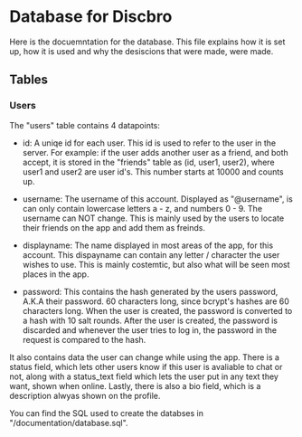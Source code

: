 # Database for Discbro
Here is the docuemntation for the database. This file explains how it is set up, how it is used and why the desiscions that were made, were made.

## Tables
### Users
The "users" table contains 4 datapoints:
- id: A uniqe id for each user.
This id is used to refer to the user in the server. For example: if the user adds another user as a friend, and both accept, it is stored in
the "friends" table as (id, user1, user2), where user1 and user2 are user id's. This number starts at 10000 and counts up.

- username: The username of this account. Displayed as "@username", is can only contain lowercase letters a - z, and numbers 0 - 9.
The username can NOT change. This is mainly used by the users to locate their friends on the app and add them as freinds.

- displayname: The name displayed in most areas of the app, for this account. This dispayname can contain any letter / character the user wishes to use.
This is mainly costemtic, but also what will be seen most places in the app.

- password: This contains the hash generated by the users password, A.K.A their password. 60 characters long, since bcrypt's hashes are 60 characters long.
When the user is created, the password is converted to a hash with 10 salt rounds. After the user is created, the password is discarded and whenever the user tries to log in, the password in the request is compared to the hash.

It also contains data the user can change while using the app. There is a status field, which lets other users know if this user is avaliable to chat or not,
along with a status_text field which lets the user put in any text they want, shown when online. Lastly, there is also a bio field, which is a description alwyas shown on the profile.

You can find the SQL used to create the databses in "/documentation/database.sql".